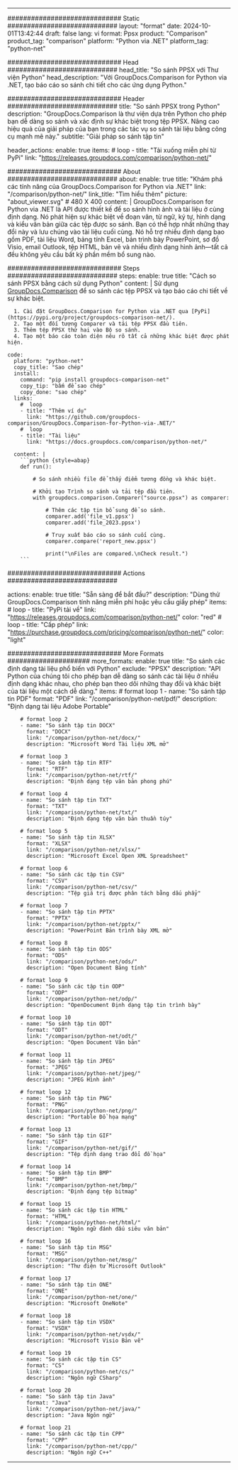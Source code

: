 
---
############################# Static ############################
layout: "format"
date:  2024-10-01T13:42:44
draft: false
lang: vi
format: Ppsx
product: "Comparison"
product_tag: "comparison"
platform: "Python via .NET"
platform_tag: "python-net"

############################# Head ############################
head_title: "So sánh PPSX với Thư viện Python"
head_description: "Với GroupDocs.Comparison for Python via .NET, tạo báo cáo so sánh chi tiết cho các ứng dụng Python."

############################# Header ############################
title: "So sánh PPSX trong Python" 
description: "GroupDocs.Comparison là thư viện dựa trên Python cho phép bạn dễ dàng so sánh và xác định sự khác biệt trong tệp PPSX. Nâng cao hiệu quả của giải pháp của bạn trong các tác vụ so sánh tài liệu bằng công cụ mạnh mẽ này."
subtitle: "Giải pháp so sánh tập tin" 

header_actions:
  enable: true
  items:
    #  loop
    - title: "Tải xuống miễn phí từ PyPi"
      link: "https://releases.groupdocs.com/comparison/python-net/"
      
############################# About ############################
about:
    enable: true
    title: "Khám phá các tính năng của GroupDocs.Comparison for Python via .NET"
    link: "/comparison/python-net/"
    link_title: "Tìm hiểu thêm"
    picture: "about_viewer.svg" # 480 X 400
    content: |
       GroupDocs.Comparison for Python via .NET là API được thiết kế để so sánh hình ảnh và tài liệu ở cùng định dạng. Nó phát hiện sự khác biệt về đoạn văn, từ ngữ, ký tự, hình dạng và kiểu văn bản giữa các tệp được so sánh. Bạn có thể hợp nhất những thay đổi này và lưu chúng vào tài liệu cuối cùng. Nó hỗ trợ nhiều định dạng bao gồm PDF, tài liệu Word, bảng tính Excel, bản trình bày PowerPoint, sơ đồ Visio, email Outlook, tệp HTML, bản vẽ và nhiều định dạng hình ảnh—tất cả đều không yêu cầu bất kỳ phần mềm bổ sung nào.

############################# Steps ############################
steps:
    enable: true
    title: "Cách so sánh PPSX bằng cách sử dụng Python"
    content: |
      Sử dụng [GroupDocs.Comparison](https://products.groupdocs.com/comparison/python-net/) để so sánh các tệp PPSX và tạo báo cáo chi tiết về sự khác biệt.
      
      1. Cài đặt GroupDocs.Comparison for Python via .NET qua [PyPi](https://pypi.org/project/groupdocs-comparison-net/).
      2. Tạo một đối tượng Comparer và tải tệp PPSX đầu tiên.
      3. Thêm tệp PPSX thứ hai vào Bộ so sánh.
      4. Tạo một báo cáo toàn diện nêu rõ tất cả những khác biệt được phát hiện.
   
    code:
      platform: "python-net"
      copy_title: "Sao chép"
      install:
        command: "pip install groupdocs-comparison-net"
        copy_tip: "bấm để sao chép"
        copy_done: "sao chép"
      links:
        #  loop
        - title: "Thêm ví dụ"
          link: "https://github.com/groupdocs-comparison/GroupDocs.Comparison-for-Python-via-.NET/"
        #  loop
        - title: "Tài liệu"
          link: "https://docs.groupdocs.com/comparison/python-net/"
          
      content: |
        ```python {style=abap}
        def run():

            # So sánh nhiều file để thấy điểm tương đồng và khác biệt.

            # Khởi tạo Trình so sánh và tải tệp đầu tiên.
            with groupdocs.comparison.Comparer("source.ppsx") as comparer:

                # Thêm các tập tin bổ sung để so sánh.
                comparer.add('file_v1.ppsx')
                comparer.add('file_2023.ppsx')

                # Truy xuất báo cáo so sánh cuối cùng.
                comparer.compare('report_new.ppsx')

                print("\nFiles are compared.\nCheck result.")
        ```            

############################# Actions ############################

actions:
  enable: true
  title: "Sẵn sàng để bắt đầu?"
  description: "Dùng thử GroupDocs.Comparison tính năng miễn phí hoặc yêu cầu giấy phép"
  items:
    #  loop
    - title: "PyPi tải về"
      link: "https://releases.groupdocs.com/comparison/python-net/"
      color: "red"
        #  loop
    - title: "Cấp phép"
      link: "https://purchase.groupdocs.com/pricing/comparison/python-net/"
      color: "light"


############################# More Formats #####################
more_formats:
    enable: true
    title: "So sánh các định dạng tài liệu phổ biến với Python"
    exclude: "PPSX"
    description: "API Python của chúng tôi cho phép bạn dễ dàng so sánh các tài liệu ở nhiều định dạng khác nhau, cho phép bạn theo dõi những thay đổi và khác biệt của tài liệu một cách dễ dàng."
    items: 
        # format loop 1
        - name: "So sánh tập tin PDF"
          format: "PDF"
          link: "/comparison/python-net/pdf/"
          description: "Định dạng tài liệu Adobe Portable"

        # format loop 2
        - name: "So sánh tập tin DOCX"
          format: "DOCX"
          link: "/comparison/python-net/docx/"
          description: "Microsoft Word Tài liệu XML mở"

        # format loop 3
        - name: "So sánh tập tin RTF"
          format: "RTF"
          link: "/comparison/python-net/rtf/"
          description: "Định dạng tệp văn bản phong phú"

        # format loop 4
        - name: "So sánh tập tin TXT"
          format: "TXT"
          link: "/comparison/python-net/txt/"
          description: "Định dạng tệp văn bản thuần túy"

        # format loop 5
        - name: "So sánh tập tin XLSX"
          format: "XLSX"
          link: "/comparison/python-net/xlsx/"
          description: "Microsoft Excel Open XML Spreadsheet"

        # format loop 6
        - name: "So sánh các tập tin CSV"
          format: "CSV"
          link: "/comparison/python-net/csv/"
          description: "Tệp giá trị được phân tách bằng dấu phẩy"

        # format loop 7
        - name: "So sánh tập tin PPTX"
          format: "PPTX"
          link: "/comparison/python-net/pptx/"
          description: "PowerPoint Bản trình bày XML mở"

        # format loop 8
        - name: "So sánh tập tin ODS"
          format: "ODS"
          link: "/comparison/python-net/ods/"
          description: "Open Document Bảng tính"

        # format loop 9
        - name: "So sánh các tập tin ODP"
          format: "ODP"
          link: "/comparison/python-net/odp/"
          description: "OpenDocument Định dạng tập tin trình bày"

        # format loop 10
        - name: "So sánh tập tin ODT"
          format: "ODT"
          link: "/comparison/python-net/odt/"
          description: "Open Document Văn bản"

        # format loop 11
        - name: "So sánh tập tin JPEG"
          format: "JPEG"
          link: "/comparison/python-net/jpeg/"
          description: "JPEG Hình ảnh"

        # format loop 12
        - name: "So sánh tập tin PNG"
          format: "PNG"
          link: "/comparison/python-net/png/"
          description: "Portable Đồ họa mạng"

        # format loop 13
        - name: "So sánh tập tin GIF"
          format: "GIF"
          link: "/comparison/python-net/gif/"
          description: "Tệp định dạng trao đổi đồ họa"

        # format loop 14
        - name: "So sánh tập tin BMP"
          format: "BMP"
          link: "/comparison/python-net/bmp/"
          description: "Định dạng tệp bitmap"

        # format loop 15
        - name: "So sánh các tập tin HTML"
          format: "HTML"
          link: "/comparison/python-net/html/"
          description: "Ngôn ngữ đánh dấu siêu văn bản"

        # format loop 16
        - name: "So sánh tập tin MSG"
          format: "MSG"
          link: "/comparison/python-net/msg/"
          description: "Thư điện tử Microsoft Outlook"

        # format loop 17
        - name: "So sánh tập tin ONE"
          format: "ONE"
          link: "/comparison/python-net/one/"
          description: "Microsoft OneNote"

        # format loop 18
        - name: "So sánh tập tin VSDX"
          format: "VSDX"
          link: "/comparison/python-net/vsdx/"
          description: "Microsoft Visio Bản vẽ"

        # format loop 19
        - name: "So sánh các tập tin CS"
          format: "CS"
          link: "/comparison/python-net/cs/"
          description: "Ngôn ngữ CSharp"

        # format loop 20
        - name: "So sánh tập tin Java"
          format: "Java"
          link: "/comparison/python-net/java/"
          description: "Java Ngôn ngữ"
          
        # format loop 21
        - name: "So sánh các tập tin CPP"
          format: "CPP"
          link: "/comparison/python-net/cpp/"
          description: "Ngôn ngữ C++"
---